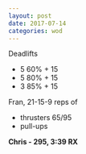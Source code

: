 ```yaml
---
layout: post
date: 2017-07-14
categories: wod
---
```


Deadlifts
- 5 60% + 15
- 5 80% + 15
- 3 85% + 15

Fran, 21-15-9 reps of
- thrusters 65/95
- pull-ups

**Chris - 295, 3:39 RX**
